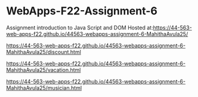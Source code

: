 # WebApps-F22-Assignment-6
Assignment introduction to Java Script and DOM
Hosted at:https://44-563-web-apps-f22.github.io/44563-webapps-assignment-6-MahithaAvula25/

https://44-563-web-apps-f22.github.io/44563-webapps-assignment-6-MahithaAvula25/discount.html

https://44-563-web-apps-f22.github.io/44563-webapps-assignment-6-MahithaAvula25/vacation.html

https://44-563-web-apps-f22.github.io/44563-webapps-assignment-6-MahithaAvula25/musician.html